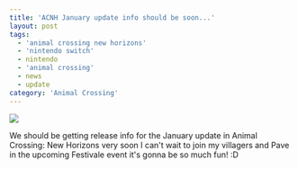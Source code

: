 ```yaml
---
title: 'ACNH January update info should be soon...'
layout: post
tags:
  - 'animal crossing new horizons'
  - 'nintendo switch'
  - nintendo
  - 'animal crossing'
  - news
  - update
category: 'Animal Crossing'
---
```

![](https://i.imgur.com/8oSrkVs.png)

We should be getting release info for the January update in Animal Crossing: New Horizons very soon I can't wait to join my villagers and Pave in the upcoming Festivale event it's gonna be so much fun! :D